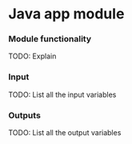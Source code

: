 # Java app module

### Module functionality
TODO: Explain

### Input
TODO: List all the input variables


### Outputs
TODO: List all the output variables
